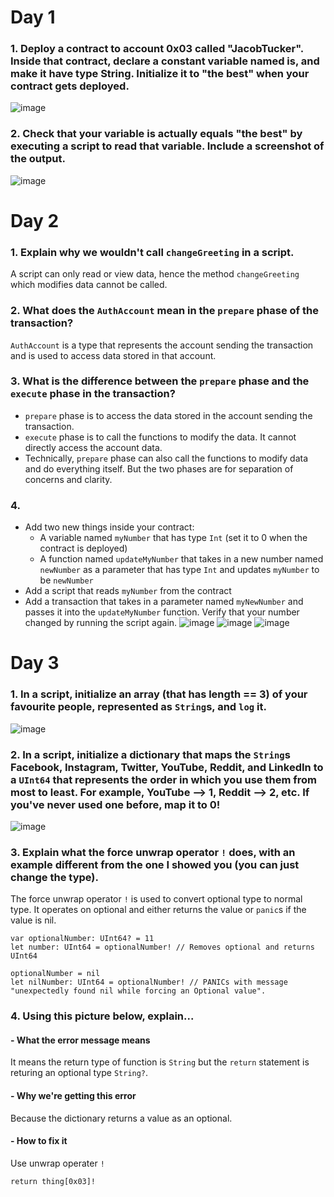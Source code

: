# Day 1

### 1. Deploy a contract to account 0x03 called "JacobTucker". Inside that contract, declare a constant variable named is, and make it have type String. Initialize it to "the best" when your contract gets deployed.
![image](https://user-images.githubusercontent.com/15671246/189290811-1a1d46cd-c048-42a6-9701-0da6e3265344.png)

### 2. Check that your variable is actually equals "the best" by executing a script to read that variable. Include a screenshot of the output.
![image](https://user-images.githubusercontent.com/15671246/189290937-00f38ff9-f218-46fe-994f-0435311e3834.png)

# Day 2

### 1. Explain why we wouldn't call `changeGreeting` in a script.

A script can only read or view data, hence the method `changeGreeting` which modifies data cannot be called. 

### 2. What does the `AuthAccount` mean in the `prepare` phase of the transaction?

`AuthAccount` is a type that represents the account sending the transaction and is used to access data stored in that account.   

### 3. What is the difference between the `prepare` phase and the `execute` phase in the transaction?

- `prepare` phase is to access the data stored in the account sending the transaction.
- `execute` phase is to call the functions to modify the data. It cannot directly access the account data.
- Technically, `prepare` phase can also call the functions to modify data and do everything itself. But the two phases are for separation of concerns and clarity.

### 4. 
- Add two new things inside your contract:
    - A variable named `myNumber` that has type `Int` (set it to 0 when the contract is deployed)
    - A function named `updateMyNumber` that takes in a new number named `newNumber` as a parameter that has type `Int` and updates `myNumber` to be `newNumber`
- Add a script that reads `myNumber` from the contract
- Add a transaction that takes in a parameter named `myNewNumber` and passes it into the `updateMyNumber` function. Verify that your number changed by running the script again.
![image](https://user-images.githubusercontent.com/15671246/189297584-eb59c1a1-c6c8-42c1-8a1a-c58a41cf17b6.png)
![image](https://user-images.githubusercontent.com/15671246/189297493-0532522a-678f-41c7-b94a-111dbfa17ed1.png)
![image](https://user-images.githubusercontent.com/15671246/189297639-fc490ee0-ef80-418e-b2d8-502ac6cc513a.png)

# Day 3

### 1. In a script, initialize an array (that has length == 3) of your favourite people, represented as `String`s, and `log` it.
![image](https://user-images.githubusercontent.com/15671246/189350792-eb129217-cd36-489c-a614-7c1d0677f4ff.png)

### 2. In a script, initialize a dictionary that maps the `String`s Facebook, Instagram, Twitter, YouTube, Reddit, and LinkedIn to a `UInt64` that represents the order in which you use them from most to least. For example, YouTube --> 1, Reddit --> 2, etc. If you've never used one before, map it to 0!
![image](https://user-images.githubusercontent.com/15671246/189350955-e8e54675-6f88-4bfa-9934-3c6ae46d001d.png)

### 3. Explain what the force unwrap operator `!` does, with an example different from the one I showed you (you can just change the type).

The force unwrap operator `!` is used to convert optional type to normal type. It operates on optional and either returns the value or `panic`s if the value is nil.
```cadence
var optionalNumber: UInt64? = 11
let number: UInt64 = optionalNumber! // Removes optional and returns UInt64
  
optionalNumber = nil
let nilNumber: UInt64 = optionalNumber! // PANICs with message "unexpectedly found nil while forcing an Optional value".
```
### 4. Using this picture below, explain...

#### - What the error message means

It means the return type of function is `String` but the `return` statement is returing an optional type `String?`.

#### - Why we're getting this error

Because the dictionary returns a value as an optional.

#### - How to fix it

Use unwrap operater `!`
```cadence
return thing[0x03]!
```

